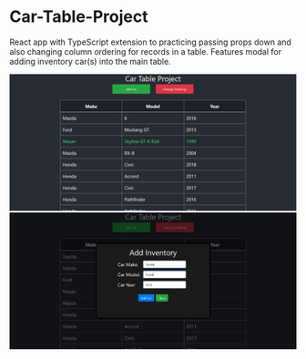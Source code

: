 # Car-Table-Project
React app with TypeScript extension to practicing passing props down and also changing column ordering for records in a table.
Features modal for adding inventory car(s) into the main table. 

<img src="Images/image1.PNG" width=900 alt="image1" />
<img src="Images/image2.PNG" width=900 alt="image2" />
